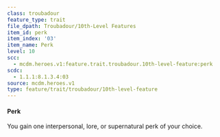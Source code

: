 ```yaml
---
class: troubadour
feature_type: trait
file_dpath: Troubadour/10th-Level Features
item_id: perk
item_index: '03'
item_name: Perk
level: 10
scc:
  - mcdm.heroes.v1:feature.trait.troubadour.10th-level-feature:perk
scdc:
  - 1.1.1:8.1.3.4:03
source: mcdm.heroes.v1
type: feature/trait/troubadour/10th-level-feature
---
```


#### Perk

You gain one interpersonal, lore, or supernatural perk of your choice.
